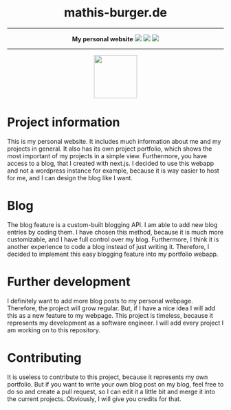 <div align="center">
    <h1>mathis-burger.de</h1>
<hr>
<strong>My personal website</strong>
<img src="https://img.shields.io/github/checks-status/mathisburger/mathis-burger.de/main?style=for-the-badge" />
<img src="https://img.shields.io/github/license/mathisburger/mathis-burger.de?style=for-the-badge" />
<img src="https://img.shields.io/github/last-commit/mathisburger/mathis-burger.de?style=for-the-badge" />
</div>
<hr>
<div align="center">
<img src="https://upload.wikimedia.org/wikipedia/commons/thumb/8/8e/Nextjs-logo.svg/1200px-Nextjs-logo.svg.png" height="100" />    
</div>

# Project information

This is my personal website. It includes much information about me and my projects in general. It also has its own
project portfolio, which shows the most important of my projects in a simple view. Furthermore, you have access to
a blog, that I created with next.js. I decided to use this webapp and not a wordpress instance for example, because it
is way easier to host for me, and I can design the blog like I want.

# Blog

The blog feature is a custom-built blogging API. I am able to add new blog entries by coding them. I have chosen this
method, because it is much more customizable, and I have full control over my blog. Furthermore, I think it is another
experience to code a blog instead of just writing it. Therefore, I decided to implement this easy blogging feature into
my portfolio webapp.

# Further development

I definitely want to add more blog posts to my personal webpage. Therefore, the project will grow regular. But, if I have
a nice idea I will add this as a new feature to my webpage. This project is timeless, because it represents my development
as a software engineer. I will add every project I am working on to this repository. 

# Contributing
It is useless to contribute to this project, because it represents my own portfolio. But if you want to write your own
blog post on my blog, feel free to do so and create a pull request, so I can edit it a little bit and merge it into
the current projects. Obviously, I will give you credits for that.
